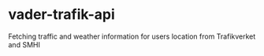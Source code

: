 # vader-trafik-api
Fetching traffic and weather information for users location from Trafikverket and SMHI
